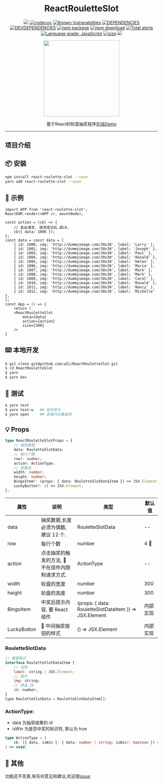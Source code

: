 <h1 align="center">ReactRouletteSlot</h1>
<div align="center">

[![](https://travis-ci.org/wZi/ReactRouletteSlot.svg?branch=master)](https://travis-ci.org/wZi/ReactRouletteSlot) [![codecov](https://codecov.io/gh/wZi/ReactRouletteSlot/branch/master/graph/badge.svg)](https://codecov.io/gh/wZi/ReactRouletteSlot)
[![Known Vulnerabilities](https://snyk.io/test/github/wZi/ReactRouletteSlot/badge.svg?targetFile=package.json)](https://snyk.io/test/github/wZi/ReactRouletteSlot?targetFile=package.json)
[![DEPENDENCIES](https://img.shields.io/david/wzi/ReactRouletteSlot.svg)](https://david-dm.org/wzi/ReactRouletteSlot)
[![DEVDEPENDENCIES](https://img.shields.io/david/dev/wzi/ReactRouletteSlot.svg)](https://david-dm.org/wzi/ReactRouletteSlot?type=dev)
[![npm package](https://img.shields.io/npm/v/react-roulette-slot.svg?style=flat-square)](https://www.npmjs.com/package/react-roulette-slot)
[![npm download](https://img.shields.io/npm/dt/react-roulette-slot.svg)](https://www.npmjs.com/package/react-roulette-slot)
[![Total alerts](https://img.shields.io/lgtm/alerts/g/wZi/ReactRouletteSlot.svg?logo=lgtm&logoWidth=18)](https://lgtm.com/projects/g/wZi/ReactRouletteSlot/alerts/)
[![Language grade: JavaScript](https://img.shields.io/lgtm/grade/javascript/g/wZi/ReactRouletteSlot.svg?logo=lgtm&logoWidth=18)](https://lgtm.com/projects/g/wZi/ReactRouletteSlot/context:javascript)
[![size](https://img.badgesize.io/wZi/ReactRouletteSlot/master/lib/index.js.svg?compression=gzip)](https://www.npmjs.com/package/react-roulette-slot)
[![](https://img.shields.io/npm/l/react-roulette-slot.svg?registry_uri=https%3A%2F%2Fregistry.npmjs.com)](https://www.npmjs.com/package/react-roulette-slot)

</div>
<p align="center"><img  width="250" src="https://raw.githubusercontent.com/wZi/wZi/gh-pages/images/demo.png" /></center>
<div align="center">基于React的轮盘抽奖程序<a href='https://wzi.github.io/ReactRouletteSlot/'>在线Demo</a></div>

---

## 项目介绍

## 📦 安装

```bash
npm install react-roulette-slot --save
yarn add react-roulette-slot --save
```

## 🔨 示例
```tsx
import APP from 'react-roulette-slot';
ReactDOM.render(<APP />, mountNode);
```

```tsx
const action = (cb) => {
    // 发出请求, 请求成功后,调cb.
    cb({ data: 1000 });
};
const data = const data = [
    { id: 1000, img: 'http://dummyimage.com/30x30', label: 'Larry' },
    { id: 1001, img: 'http://dummyimage.com/30x30', label: 'Joseph' },
    { id: 1003, img: 'http://dummyimage.com/30x30', label: 'Paul' },
    { id: 1004, img: 'http://dummyimage.com/30x30', label: 'Ronald' },
    { id: 1005, img: 'http://dummyimage.com/30x30', label: 'Helen' },
    { id: 1006, img: 'http://dummyimage.com/30x30', label: 'Maria' },
    { id: 1007, img: 'http://dummyimage.com/30x30', label: 'Mark' },
    { id: 1008, img: 'http://dummyimage.com/30x30', label: 'Mark' },
    { id: 1009, img: 'http://dummyimage.com/30x30', label: 'Carol' },
    { id: 1010, img: 'http://dummyimage.com/30x30', label: 'Ronald' },
    { id: 1011, img: 'http://dummyimage.com/30x30', label: 'Nancy' },
    { id: 1012, img: 'http://dummyimage.com/30x30', label: 'Michelle' },
];
const App = () => {
    return (
    <ReactRouletteSlot
        data={data}
        action={action}
        size={300}
    />
}
```

## ⌨️ 本地开发

```bash
$ git clone git@github.com:wZi/ReactRouletteSlot.git
$ cd ReactRouletteSlot
$ yarn
$ yarn dev
```

## 🔨 测试

```bash
$ yarn test
$ yarn test:w   ## 监听变化
$ yarn open     ## 查看代码覆盖率
```

## 💡 Props

```typescript
type ReactRouletteSlotProps = {
    // 抽奖数据
    data: RouletteSlotData;
    // 每行个数
    row?: number;
    action: ActionType;
    // 宽跟高
    width: number;
    height: number;
    BingoItem?: (props: { data: RouletteSlotDataItem }) => JSX.Element;
    LuckyButton?: () => JSX.Element;
};
```

| 属性        | 说明                                           | 类型                                                   | 默认值   |
| ----------- | ---------------------------------------------- | ------------------------------------------------------ | -------- |
| data        | 抽奖数据,长度必须为偶数, 建议 12 个.           | RouletteSlotData                                       | --       |
| row         | 每行个数                                       | number                                                 | 4        |
| action      | 点击抽奖的触发的方法,  不在组件内限制请求方式. | ActionType                                             | --       |
| width       | 轮盘的宽度                                     | number                                                 | 300      |
| height      | 轮盘的高度                                     | number                                                 | 300      |
| BingoItem   | 中奖后提示内容, 要 React 组件                  | (props: { data: RouletteSlotDataItem }) => JSX.Element | 内部实现 |
| LuckyButton |  中间抽奖按钮的样式                            | () => JSX.Element                                      | 内部实现 |

### RouletteSlotData

```jsx
// 数据格式
interface RouletteSlotDataItem {
    // 名称
    label: string | JSX.Element;
    // 图片
    img: string;
    // 商品 ID
    id: number;
}
type RouletteSlotData = RouletteSlotDataItem[];
```

### ActionType:

-   data 为抽奖结果的 id
-   isWin 为是否中奖的标识符, 默认为 true

```typescript
type ActionType = (
    cb: ({ data, isWin }: { data: number | string; isWin?: boolean }) => void
) => void;
```

## 💬 其他

功能还不完善,有任何意见和建议,欢迎提[issue](https://github.com/wZi/ReactRouletteSlot/issues)
